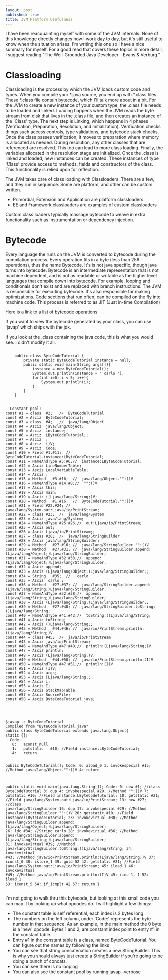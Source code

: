 ```yaml
---
layout: post
published: true
title: JVM Platform Usefulness
---
```


I have been reacquainting myself with some of the JVM internals. None of this knowledge directly changes how I work day to day, but it's still useful to know when the situation arises. I'm writing this one so I have a nice summary for myself. For a good read that covers these topics in more detail, I suggest reading "The Well-Grounded Java Developer - Evans & Verburg."

Classloading
=============
Classloading is the process by which the JVM loads custom code and types. When you compile your *.java source, you end up with *.class files. These *.class file contain bytecode, which I'll talk more about in a bit. For the JVM to create a new instance of your custom type, the .class file needs to be loaded and linked. Loading happens when the JVM reads the byte stream from disk that lives in the .class file, and then creates an instance of the 'Class' type. The next step is Linking, which happens in 4 phases (Verification, Preparation, Resolution, and Initialization). Verification checks things such access controls, type validations, and bytecode stack checks. Once the class passes verification, it moves to preparation where memory is allocated as needed. During resolution, any other classes that are referenced are resolved. This too can lead to more class loading. Finally, the variables allocated in the resolution stage are initialized. Once the .class is linked and loaded, new instances can be created. These instances of type 'Class' provide access to methods, fields and constructors of the class. This functionality is relied upon for reflection.

The JVM takes care of class loading with Classloaders. There are a few, and they run in sequence. Some are platform, and other can be custom written.

* Primordial, Extension and Application are platform classloaders
* EE and Framework classloaders are examples of custom classloaders

Custom class loaders typically massage bytecode to weave in extra functionality such as instrumentation or dependency injection.

Bytecode
========
Every language the runs on the JVM is converted to bytecode during the compilation process. Every operation fits in a byte (less than 256 operations), thus the name Bytecode. It's is not java specific, though java turns into bytecode. Bytecode is an intermediate representation that is not machine dependent, and is not as readable or writable as the higher level languages that compile down into bytecode. For example, looping and conditionals don't exist and are replaced with branch instructions. The JVM is responsible for executing bytecode. It's also responsible for making optimizations. Code sections that run often, can be compiled on the fly into machine code. This process is referred to as JIT (Just in-time Compilation)

Here is a link to a list of [bytecode operations](http://en.wikipedia.org/wiki/Java_bytecode_instruction_listings)

If you want to view the bytecode generated by your class, you can use 'javap' which ships with the jdk.

If you look at the .class containing the java code, this is what you would see. I didn't modify it all.

<code>
	public class ByteCodeTutorial {
		private static ByteCodeTutorial instance = null;
		public static void main(String args[]){
			instance = new ByteCodeTutorial();
			System.out.println(instance + " carlo ");
			for(int i=0; i < 5; i++){
				System.out.println(i);
			}
		}
	}
</code>

<pre><code>
  Constant pool:
const #1 = class  #2;   //  ByteCodeTutorial
const #2 = Asciz  ByteCodeTutorial;
const #3 = class  #4;   //  java/lang/Object
const #4 = Asciz  java/lang/Object;
const #5 = Asciz  instance;
const #6 = Asciz  LByteCodeTutorial;;
const #7 = Asciz  <clinit>;
const #8 = Asciz  ()V;
const #9 = Asciz  Code;
const #10 = Field #1.#11;  //  ByteCodeTutorial.instance:LByteCodeTutorial;
const #11 = NameAndType #5:#6;//  instance:LByteCodeTutorial;
const #12 = Asciz LineNumberTable;
const #13 = Asciz LocalVariableTable;
const #14 = Asciz <init>;
const #15 = Method   #3.#16;  //  java/lang/Object."<init>":()V
const #16 = NameAndType #14:#8;//  "<init>":()V
const #17 = Asciz this;
const #18 = Asciz main;
const #19 = Asciz ([Ljava/lang/String;)V;
const #20 = Method   #1.#16;  //  ByteCodeTutorial."<init>":()V
const #21 = Field #22.#24; //  java/lang/System.out:Ljava/io/PrintStream;
const #22 = class #23;  //  java/lang/System
const #23 = Asciz java/lang/System;
const #24 = NameAndType #25:#26;//  out:Ljava/io/PrintStream;
const #25 = Asciz out;
const #26 = Asciz Ljava/io/PrintStream;;
const #27 = class #28;  //  java/lang/StringBuilder
const #28 = Asciz java/lang/StringBuilder;
const #29 = Method   #27.#16; //  java/lang/StringBuilder."<init>":()V
const #30 = Method   #27.#31; //  java/lang/StringBuilder.append:(Ljava/lang/Object;)Ljava/lang/StringBuilder;
const #31 = NameAndType #32:#33;//  append:(Ljava/lang/Object;)Ljava/lang/StringBuilder;
const #32 = Asciz append;
const #33 = Asciz (Ljava/lang/Object;)Ljava/lang/StringBuilder;;
const #34 = String   #35;  //   carlo
const #35 = Asciz  carlo ;
const #36 = Method   #27.#37; //  java/lang/StringBuilder.append:(Ljava/lang/String;)Ljava/lang/StringBuilder;
const #37 = NameAndType #32:#38;//  append:(Ljava/lang/String;)Ljava/lang/StringBuilder;
const #38 = Asciz (Ljava/lang/String;)Ljava/lang/StringBuilder;;
const #39 = Method   #27.#40; //  java/lang/StringBuilder.toString:()Ljava/lang/String;
const #40 = NameAndType #41:#42;//  toString:()Ljava/lang/String;
const #41 = Asciz toString;
const #42 = Asciz ()Ljava/lang/String;;
const #43 = Method   #44.#46; //  java/io/PrintStream.println:(Ljava/lang/String;)V
const #44 = class #45;  //  java/io/PrintStream
const #45 = Asciz java/io/PrintStream;
const #46 = NameAndType #47:#48;//  println:(Ljava/lang/String;)V
const #47 = Asciz println;
const #48 = Asciz (Ljava/lang/String;)V;
const #49 = Method   #44.#50; //  java/io/PrintStream.println:(I)V
const #50 = NameAndType #47:#51;//  println:(I)V
const #51 = Asciz (I)V;
const #52 = Asciz args;
const #53 = Asciz [Ljava/lang/String;;
const #54 = Asciz i;
const #55 = Asciz I;
const #56 = Asciz StackMapTable;
const #57 = Asciz SourceFile;
const #58 = Asciz ByteCodeTutorial.java;
</code></pre>
<br>
<pre>
<code>
$javap -c ByteCodeTutorial
Compiled from "ByteCodeTutorial.java"
public class ByteCodeTutorial extends java.lang.Object{
static {};
  Code:
   0:	aconst_null
   1:	putstatic	#10; //Field instance:LByteCodeTutorial;
   4:	return

public ByteCodeTutorial();
  Code:
   0:	aload_0
   1:	invokespecial	#15; //Method java/lang/Object."<init>":()V
   4:	return

public static void main(java.lang.String[]);
  Code:
   0:	new	#1; //class ByteCodeTutorial
   3:	dup
   4:	invokespecial	#20; //Method "<init>":()V
   7:	putstatic	#10; //Field instance:LByteCodeTutorial;
   10:	getstatic	#21; //Field java/lang/System.out:Ljava/io/PrintStream;
   13:	new	#27; //class java/lang/StringBuilder
   16:	dup
   17:	invokespecial	#29; //Method java/lang/StringBuilder."<init>":()V
   20:	getstatic	#10; //Field instance:LByteCodeTutorial;
   23:	invokevirtual	#30; //Method java/lang/StringBuilder.append:(Ljava/lang/Object;)Ljava/lang/StringBuilder;
   26:	ldc	#34; //String  carlo
   28:	invokevirtual	#36; //Method java/lang/StringBuilder.append:(Ljava/lang/String;)Ljava/lang/StringBuilder;
   31:	invokevirtual	#39; //Method java/lang/StringBuilder.toString:()Ljava/lang/String;
   34:	invokevirtual	#43; //Method java/io/PrintStream.println:(Ljava/lang/String;)V
   37:	iconst_0
   38:	istore_1
   39:	goto	52
   42:	getstatic	#21; //Field java/lang/System.out:Ljava/io/PrintStream;
   45:	iload_1
   46:	invokevirtual	#49; //Method java/io/PrintStream.println:(I)V
   49:	iinc	1, 1
   52:	iload_1
   53:	iconst_5
   54:	if_icmplt	42
   57:	return
}
</code>
</pre>

I'm not going to walk thru this bytecode, but looking at this small code you can map it by looking up what opcodes do. I will highlight a few things:

* The constant table is self referential, each index is 2 bytes long
* The numbers on the left column, under 'Code:' represents the byte number in that sequence. As an example, in the main method the 0 byte is a 'new' opcode. Bytes 1 and 2, are constant index point to entry #1 in the constant table.
* Entry #1 in the constant table is a class, named ByteCodeTutorial. You can figure out the names by following the links
* You can see that string concatenation creates a new StringBuilder. This is why you should always just create a StringBuilder if you're going to be doing a bunch of concats.
* You can see there is no looping
* You can also see the constant pool by running javap -verbose
